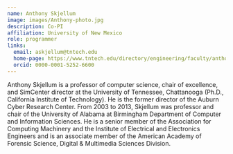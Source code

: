 ```yaml
---
name: Anthony Skjellum
image: images/Anthony-photo.jpg
description: Co-PI
affiliation: University of New Mexico
role: programmer
links:
  email: askjellum@tntech.edu
  home-page: https://www.tntech.edu/directory/engineering/faculty/anthony-skjellum.php
  orcid: 0000-0001-5252-6600
---
```


Anthony Skjellum is a professor of computer science, chair of excellence, and SimCenter director at the University of Tennessee, Chattanooga (Ph.D., California Institute of Technology). He is the former director of the Auburn Cyber Research Center. From 2003 to 2013, Skjellum was professor and chair of the University of Alabama at Birmingham Department of Computer and Information Sciences. He is a senior member of the Association for Computing Machinery and the Institute of Electrical and Electronics Engineers and is an associate member of the American Academy of Forensic Science, Digital & Multimedia Sciences Division.
